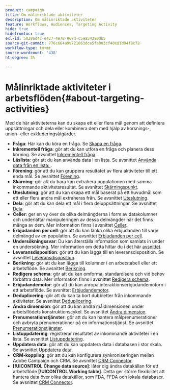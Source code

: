 ```yaml
---
product: campaign
title: Om målinriktade aktiviteter
description: Om målinriktade aktiviteter
feature: Workflows, Audiences, Targeting Activity
hide: true
hidefromtoc: true
exl-id: 5028ad4c-e427-4e78-962d-c5ea54390db5
source-git-commit: 776c664a99721063dce5fa003cf40c81d94f8c78
workflow-type: tm+mt
source-wordcount: '438'
ht-degree: 3%

---
```


# Målinriktade aktiviteter i arbetsflöden{#about-targeting-activities}



Med de här aktiviteterna kan du skapa ett eller flera mål genom att definiera uppsättningar och dela eller kombinera dem med hjälp av korsnings-, union- eller exkluderingsåtgärder.

* **Fråga**: Här kan du köra en fråga. Se [Skapa en fråga](query.md#creating-a-query).
* **Inkrementell fråga**: gör att du kan utföra en fråga och planera dess körning. Se avsnittet [Inkrementell fråga](incremental-query.md).
* **Läslista**: gör att du kan använda data i en lista. Se avsnittet [Använda data från en lista: ](../../platform/using/import-export-workflows.md#using-data-from-a-list--read-list).
* **Förening**: gör att du kan gruppera resultatet av flera aktiviteter till ett enda mål. Se avsnittet [Förening](union.md).
* **Skärning**: gör att du bara kan extrahera populationen med samma inkommande aktivitetsresultat. Se avsnittet [Skärningspunkt](intersection.md).
* **Uteslutning**: gör att du kan skapa ett mål baserat på ett huvudmål som ett eller flera andra mål extraheras från. Se avsnittet [Uteslutning](exclusion.md).
* **Dela**: gör att du kan dela ett mål i flera deluppsättningar. Se avsnittet [Dela](split.md).
* **Celler**: ger en vy över de olika delmängderna i form av datakolumner och underlättar manipuleringen av dessa delmängder när det finns många av dem. Mer information finns i avsnittet [Celler](cells.md).
* **Erbjudanden per cell**: gör att du kan länka olika erbjudanden till varje delmängd av en population. Se avsnittet [Erbjudanden per cell](offers-by-cell.md).
* **Undersökningssvar**: Du kan återställa information som samlats in under en undersökning. Mer information om detta hittar du i det här [avsnittet](../../surveys/using/getting-started-with-surveys.md).
* **Leveransdisposition**: gör att du kan lägga till en leveransdisposition. Se avsnittet [Leveransdisposition](../../workflow/using/delivery-outline.md).
* **Berikning**: gör att du kan lägga till kolumner i en arbetstabell eller ett arbetsflöde. Se avsnittet [Berikning](../../workflow/using/enrichment.md).
* **Redigera schema**: gör att du kan omforma, standardisera och vid behov förbättra data. Mer information finns i avsnittet [Redigera schema](../../workflow/using/edit-schema.md).
* **Erbjudandemotor**: gör att du kan anropa interaktionserbjudandemotorn i ett arbetsflöde. Se avsnittet [Erbjudandemotor](../../workflow/using/offer-engine.md).
* **Deduplicering**: gör att du kan ta bort dubbletter från inkommande aktiviteter. Se avsnittet [Deduplicering](../../workflow/using/deduplication.md).
* **Ändra dimension**: gör att du kan ändra måldimensionen under arbetsflödets konstruktionscykel. Se avsnittet [Ändra dimension](../../workflow/using/change-dimension.md).
* **Prenumerationstjänster**: gör att du kan hantera målprenumerationer och avbryta prenumerationer på en informationstjänst. Se avsnittet [Prenumerationstjänster](../../workflow/using/subscription-services.md).
* **Listuppdatering**: registrerar resultatet av inkommande aktiviteter i en lista. Se avsnittet [Listuppdatering](../../workflow/using/list-update.md).
* **Uppdatera data**: gör att du kan uppdatera data i databasen i stor skala. Se avsnittet [Uppdatera data](../../workflow/using/update-data.md).
* **CRM-koppling**: gör att du kan konfigurera synkroniseringen mellan Adobe Campaign och CRM. Se avsnittet [CRM Connector](../../workflow/using/crm-connector.md).
* **[!UICONTROL Change data source]**: låter dig ändra datakällan för ett arbetsflöde **[!UICONTROL Working table]**. Detta ger större flexibilitet att hantera data över olika datakällor, som FDA, FFDA och lokala databaser. Se avsnittet [CRM Connector](../../workflow/using/change-data-source.md).
